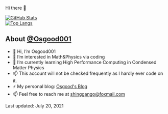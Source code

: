 <!---
Osgood001/Osgood001 is a ✨ special ✨ repository because its `README.md` (this file) appears on your GitHub profile.
You can click the Preview link to take a look at your changes.
--->


 Hi there 👋

<a href="https://github.com/Osgood001">
  <img alt="GitHub Stats" src="https://github-readme-stats.vercel.app/api?username=Osgood001&show_icons=true&include_all_commits=true&count_private=true" />
</a>

<br>

<a href="https://github.com/osgood001">
  <img alt="Top Langs" src="https://github-readme-stats.vercel.app/api/top-langs/?username=Osgood001&layout=compact" />
</a>

<br>

## About [@Osgood001](https://github.com/Osgood001)

- 👋 Hi, I’m Osgood001
- 👀 I’m interested in Math&Physics via coding
- 🌱 I’m currently learning High Performance Computing in Condensed Matter Physics
- 📫 This account will not be checked frequently as I hardly ever code on it.
- ⚡ My personal blog: [Osgood's Blog](https://osgood001.github.io)
- 📫 Feel free to reach me at shinggango@foxmail.com

Last updated: July 20, 2021
